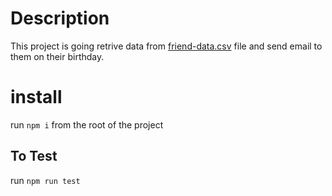 # Description
This project is going retrive data from [friend-data.csv](src/data/friend-data.csv) file and send email to them on their birthday.

# install

run `npm i` from the root of the project


## To Test 
run `npm run test`
